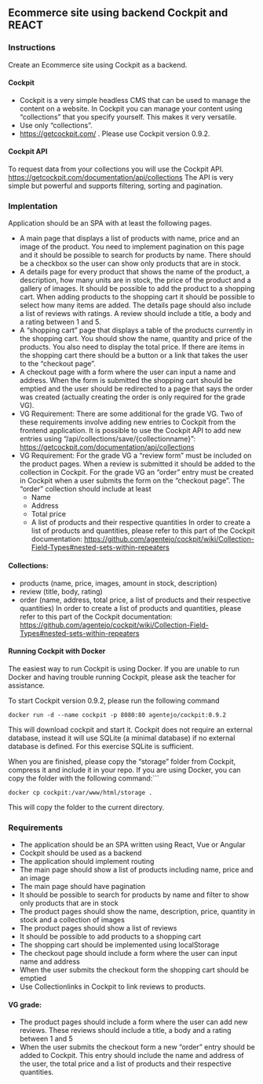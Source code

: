## Ecommerce site using backend Cockpit and REACT 
### Instructions

Create an Ecommerce site using Cockpit as a backend. 
 
#### Cockpit
* Cockpit is a very simple headless CMS that can be used to manage the content on a website. In Cockpit you can manage your content using “collections” that you specify yourself. This makes it very versatile.
* Use only “collections”.
* https://getcockpit.com/ . Please use Cockpit version 0.9.2.

#### Cockpit API
To request data from your collections you will use the Cockpit API. https://getcockpit.com/documentation/api/collections
The API is very simple but powerful and supports filtering, sorting and pagination.

### Implentation

Application should be an SPA with at least the following pages.

* A main page that displays a list of products with name, price and an image of the product. You need to implement pagination on this page and it should be possible to search for products by name. There should be a checkbox so the user can show only products that are in stock.
* A details page for every product that shows the name of the product, a description, how many units are in stock, the price of the product and a gallery of images. It should be possible to add the product to a shopping cart. When adding products to the shopping cart it should be possible to select how many items are added. The details page should also include a list of reviews with ratings. A review should include a title, a body and a rating between 1 and 5.
* A “shopping cart” page that displays a table of the products currently in the shopping cart. You should show the name, quantity and price of the products. You also need to display the total price. If there are items in the shopping cart there should be a button or a link that takes the user to the “checkout page”.
* A checkout page with a form where the user can input a name and address. When the form is submitted the shopping cart should be emptied and the user should be redirected to a page that says the order was created (actually creating the order is only required for the grade VG).
* VG Requirement: There are some additional for the grade VG. Two of these requirements involve adding new entries to Cockpit from the frontend application. It is possible to use the Cockpit API to add new entries using “/api/collections/save/{collectionname}”: https://getcockpit.com/documentation/api/collections
* VG Requirement: For the grade VG a “review form” must be included on the product pages. When a review is submitted it should be added to the collection in Cockpit. For the grade VG an “order” entry must be created in Cockpit when a user submits the form on the “checkout page”.
The “order” collection should include at least
  * Name
  * Address
  * Total price
  * A list of products and their respective quantities
In order to create a list of products and quantities, please refer to this part of the Cockpit documentation:
https://github.com/agentejo/cockpit/wiki/Collection-Field-Types#nested-sets-within-repeaters

#### Collections:
* products (name, price, images, amount in stock, description)
* review (title, body, rating)
* order (name, address, total price, a list of products and their respective quantities)
In order to create a list of products and quantities, please refer to this part of the Cockpit
documentation: https://github.com/agentejo/cockpit/wiki/Collection-Field-Types#nested-sets-within-repeaters

#### Running Cockpit with Docker

The easiest way to run Cockpit is using Docker.
If you are unable to run Docker and having trouble running Cockpit, please ask the teacher for assistance.

To start Cockpit version 0.9.2, please run the following command
```
docker run -d --name cockpit -p 8080:80 agentejo/cockpit:0.9.2
```
This will download cockpit and start it. Cockpit does not require an external database, instead it will use SQLite (a minimal database) if no external database is defined. For this exercise SQLite is sufficient.

When you are finished, please copy the “storage” folder from Cockpit, compress it and include it in your repo.
If you are using Docker, you can copy the folder with the following command:```
```
docker cp cockpit:/var/www/html/storage .
```
This will copy the folder to the current directory.


### Requirements
* The application should be an SPA written using React, Vue or Angular
* Cockpit should be used as a backend
* The application should implement routing
* The main page should show a list of products including name, price and an image
* The main page should have pagination
* It should be possible to search for products by name and filter to show only products that are in stock
* The product pages should show the name, description, price, quantity in stock and a collection of images
* The product pages should show a list of reviews
* It should be possible to add products to a shopping cart
* The shopping cart should be implemented using localStorage
* The checkout page should include a form where the user can input name and address
* When the user submits the checkout form the shopping cart should be emptied
* Use Collectionlinks in Cockpit to link reviews to products.

#### VG grade:
* The product pages should include a form where the user can add new reviews. These reviews should include a title, a body and a rating between 1 and 5
* When the user submits the checkout form a new “order” entry should be added to Cockpit. This entry should include the name and address of the user, the total price and a list of products and their respective quantities.




